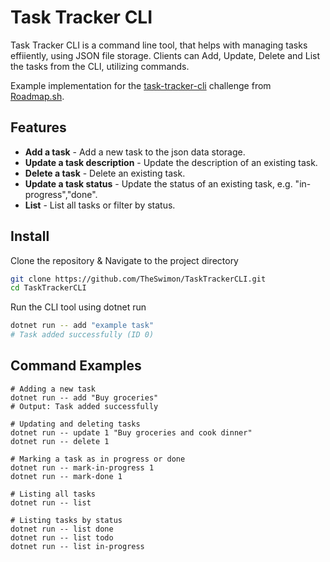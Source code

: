 # Task Tracker CLI
Task Tracker CLI is a command line tool, that helps with managing tasks effiiently, using JSON file storage. Clients can Add, Update, Delete and List the tasks from the CLI, utilizing commands.

Example implementation for the [task-tracker-cli](https://roadmap.sh/projects/task-tracker) challenge from [Roadmap.sh](roadmap.sh).

## Features
- **Add a task** - Add a new task to the json data storage.
- **Update a task description** - Update the description of an existing task.
- **Delete a task** - Delete an existing task.
- **Update a task status** - Update the status of an existing task, e.g. "in-progress","done".
- **List** - List all tasks or filter by status.


## Install
Clone the repository & Navigate to the project directory

```bash
git clone https://github.com/TheSwimon/TaskTrackerCLI.git
cd TaskTrackerCLI
```

Run the CLI tool using dotnet run
```bash
dotnet run -- add "example task"
# Task added successfully (ID 0)
```

## Command Examples
```cli
# Adding a new task
dotnet run -- add "Buy groceries"
# Output: Task added successfully

# Updating and deleting tasks
dotnet run -- update 1 "Buy groceries and cook dinner"
dotnet run -- delete 1

# Marking a task as in progress or done
dotnet run -- mark-in-progress 1
dotnet run -- mark-done 1

# Listing all tasks
dotnet run -- list

# Listing tasks by status
dotnet run -- list done
dotnet run -- list todo
dotnet run -- list in-progress
```
